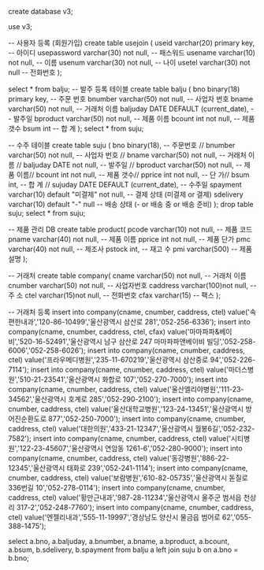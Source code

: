 create database v3;

use v3;

-- 사용자 등록 (회원가입)
create table usejoin ( 
useid varchar(20) primary key, -- 아이디
usepassword varchar(30) not null, -- 패스워드
usename varchar(10) not null, -- 이름
usenum varchar(30) not null, -- 나이
usetel varchar(30) not null -- 전화번호
);

select * from balju;
-- 발주 등록 테이블
create table balju (
bno binary(18) primary key, -- 주문 번호
bnumber varchar(50) not null, -- 사업자 번호
bname varchar(50) not null, -- 거래처 이름
baljuday DATE DEFAULT (current_date), -- 발주일
bproduct varchar(50) not null, -- 제품 이름
bcount int not null, -- 제품 갯수
bsum int -- 합 계
);
select * from suju;

-- 수주 테이블
create table suju (
bno binary(18), -- 주문번호 //
bnumber varchar(50) not null, -- 사업자 번호 //
bname varchar(50) not null, -- 거래처 이름 //
baljuday DATE not null, -- 발주일 //
bproduct varchar(50) not null, -- 제품 이름//
bcount int not null, -- 제품 갯수//
pprice int not null, -- 단 가//
bsum int, -- 합 계 //
sujuday  DATE DEFAULT (current_date), -- 수주일
spayment varchar(10) default "미결제" not null, -- 결제 상태 (미결제 or 결제)
sdelivery varchar(10)  default "-" null -- 배송 상태 (- or 배송 중 or 배송 준비) 
);
drop table suju;
select * from suju;

-- 제품 관리 DB
create table product(
pcode varchar(10) not null, -- 제품 코드
pname varchar(40) not null, -- 제품 이름
pprice int not null,        -- 제품 단가
pmc varchar(40) not null,   -- 제조사
pstock int,                 -- 재고 수
pmi varchar(500)   -- 제품 설명
);

-- 거래처
create table company(
cname varchar(50) not null, -- 거래처 이름
cnumber varchar(50) not null, -- 사업자번호
caddress varchar(100)not null, -- 주 소
ctel varchar(15)not null, -- 전화번호
cfax varchar(15) -- 팩스
 );

-- 거래처 등록
insert into company(cname, cnumber, caddress, ctel) value('속편한내과','120-86-10499','울산광역시 삼산로 281','052-256-6336');
insert into company(cname, cnumber, caddress, ctel, cfax) value('마마파파&베이비','520-16-52491','울산광역시 남구 삼산로 247 마마파파앤베이비 빌딩','052-258-6006','052-258-6026');
insert into company(cname, cnumber, caddress, ctel) value('프라우메디병원','235-11-670219','울산광역시 삼산중로 94','052-226-7114');
insert into company(cname, cnumber, caddress, ctel) value('마더스병원','510-21-23541','울산광역시 화합로 107','052-270-7000');
insert into company(cname, cnumber, caddress, ctel) value('울산엘리야병원','111-23-34562','울산광역시 호계로 285','052-290-2100');
insert into company(cname, cnumber, caddress, ctel) value('울산대학교병원','123-24-13451','울산광역시  방어진순환도로 877','052-250-7000');
insert into company(cname, cnumber, caddress, ctel) value('대한의원','433-21-12347','울산광역시 월봉6길','052-232-7582');
insert into company(cname, cnumber, caddress, ctel) value('시티병원','122-23-45607','울산광역시 연암동 1261-6','052-280-9000');
insert into company(cname, cnumber, caddress, ctel) value('동강병원','886-22-12345','울산광역시 태화로 239','052-241-1114');
insert into company(cname, cnumber, caddress, ctel) value('보람병원','610-82-05735','울산광역시 돋질로336번길 10','052-278-0114');
insert into company(cname, cnumber, caddress, ctel) value('황만근내과','987-28-11234','울산광역시 울주군 범서읍 천상리 317-2','052-248-7760');
insert into company(cname, cnumber, caddress, ctel) value('엔젤리내과','555-11-19997','경상남도 양산시 물금읍 범어로 62','055-388-1475');

select a.bno, a.baljuday, a.bnumber, a.bname, a.bproduct, a.bcount, a.bsum, b.sdelivery, b.spayment from balju a left join suju b on a.bno = b.bno;

